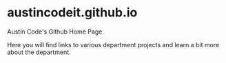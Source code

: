 # austincodeit.github.io
Austin Code's Github Home Page

Here you will find links to various department projects
and learn a bit more about the department.
